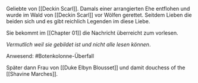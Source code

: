 Geliebte von [[Deckin Scarl]]. Damals einer arrangierten Ehe entflohen und wurde im Wald von [[Deckin Scarl]] vor Wölfen gerettet. Seitdem Lieben die beiden sich und es gibt reichlich Legenden im diese Liebe.

Sie bekommt im [[Chapter 01]] die Nachricht überreicht zum vorlesen.

*Vermutlich weil sie gebildet ist und nicht alle lesen können*.

Anwesend:
#Botenkolonne-Überfall 

Später dann Frau von [[Duke Elbyn Blousset]] und damit douchess of the [[Shavine Marches]].